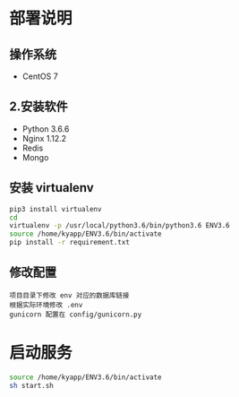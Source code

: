 # 部署说明

## 操作系统

- CentOS 7


## 2.安装软件

- Python 3.6.6
- Nginx 1.12.2
- Redis
- Mongo


## 安装 virtualenv

```bash
pip3 install virtualenv
cd
virtualenv -p /usr/local/python3.6/bin/python3.6 ENV3.6
source /home/kyapp/ENV3.6/bin/activate
pip install -r requirement.txt
```

## 修改配置
```
项目目录下修改 env 对应的数据库链接
根据实际环境修改 .env
gunicorn 配置在 config/gunicorn.py
```

# 启动服务

```bash
source /home/kyapp/ENV3.6/bin/activate
sh start.sh
```